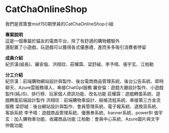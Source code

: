 # CatChaOnlineShop
我們是資策會msit150期學員的CatChaOnlineShop小組    

**專案說明**   
這是一個專屬於貓友的電商平台，除了有舒適的購物體驗外  
還配置了小遊戲，玩遊戲可以獲得各式優惠禮，進而多多吸引消費者停留

**成員介紹**  
紀宗漢(組長)、羅安倫、洪翔玟、莊耀霖、梁舒絨、李予晴、張宇玄、江柏勳

**分工介紹**  
紀宗漢：前端購物網站設計與製作、後台電商商品管理系統、後台公告系統、即時聊天、Azure雲服務導入、串接ChatGpt服務
羅安倫：遊戲大廳設計製作、小遊戲製作(純JS)、排行榜、玩家個人資訊功能、改名功能
莊耀霖：遊戲轉蛋系統、遊戲轉蛋前端設計製作
洪翔玟：前端購物車設計、結帳流程系統、串接第三方金流服務
梁舒絨：後台網站設計與製作、會員管理系統、電子報系統、退換貨系統、客訴系統
李予晴：遊戲商品管理系統、優惠券系統、banner系統、powerBI
張宇玄：加入購物車功能、收藏商品功能
江柏勳：會員中心系統、Azure圖片與文字仲裁功能
